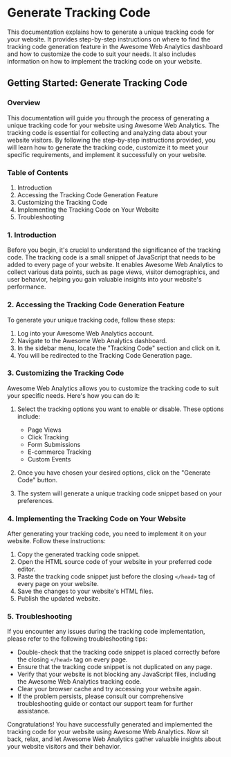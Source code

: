 # Generate Tracking Code
This documentation explains how to generate a unique tracking code for your website. It provides step-by-step instructions on where to find the tracking code generation feature in the Awesome Web Analytics dashboard and how to customize the code to suit your needs. It also includes information on how to implement the tracking code on your website.

## Getting Started: Generate Tracking Code

### Overview
This documentation will guide you through the process of generating a unique tracking code for your website using Awesome Web Analytics. The tracking code is essential for collecting and analyzing data about your website visitors. By following the step-by-step instructions provided, you will learn how to generate the tracking code, customize it to meet your specific requirements, and implement it successfully on your website.

### Table of Contents
1. Introduction
2. Accessing the Tracking Code Generation Feature
3. Customizing the Tracking Code
4. Implementing the Tracking Code on Your Website
5. Troubleshooting

### 1. Introduction
Before you begin, it's crucial to understand the significance of the tracking code. The tracking code is a small snippet of JavaScript that needs to be added to every page of your website. It enables Awesome Web Analytics to collect various data points, such as page views, visitor demographics, and user behavior, helping you gain valuable insights into your website's performance.

### 2. Accessing the Tracking Code Generation Feature
To generate your unique tracking code, follow these steps:

1. Log into your Awesome Web Analytics account.
2. Navigate to the Awesome Web Analytics dashboard.
3. In the sidebar menu, locate the "Tracking Code" section and click on it.
4. You will be redirected to the Tracking Code Generation page.

### 3. Customizing the Tracking Code
Awesome Web Analytics allows you to customize the tracking code to suit your specific needs. Here's how you can do it:

1. Select the tracking options you want to enable or disable. These options include:
   - Page Views
   - Click Tracking
   - Form Submissions
   - E-commerce Tracking
   - Custom Events

2. Once you have chosen your desired options, click on the "Generate Code" button.
3. The system will generate a unique tracking code snippet based on your preferences.

### 4. Implementing the Tracking Code on Your Website
After generating your tracking code, you need to implement it on your website. Follow these instructions:

1. Copy the generated tracking code snippet.
2. Open the HTML source code of your website in your preferred code editor.
3. Paste the tracking code snippet just before the closing `</head>` tag of every page on your website.
4. Save the changes to your website's HTML files.
5. Publish the updated website.

### 5. Troubleshooting
If you encounter any issues during the tracking code implementation, please refer to the following troubleshooting tips:

- Double-check that the tracking code snippet is placed correctly before the closing `</head>` tag on every page.
- Ensure that the tracking code snippet is not duplicated on any page.
- Verify that your website is not blocking any JavaScript files, including the Awesome Web Analytics tracking code.
- Clear your browser cache and try accessing your website again.
- If the problem persists, please consult our comprehensive troubleshooting guide or contact our support team for further assistance.

Congratulations! You have successfully generated and implemented the tracking code for your website using Awesome Web Analytics. Now sit back, relax, and let Awesome Web Analytics gather valuable insights about your website visitors and their behavior.
